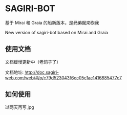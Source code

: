 # SAGIRI-BOT

基于 Mirai 和 Graia 的船新版本，~~是兄弟就来砍我~~

New version of sagiri-bot based on Mirai and Graia

## 使用文档

文档缓慢更新中（老鸽子了）

文档地址: http://doc.sagiri-web.com/web/#/p/c79d523043f6ec05c1ac1416885477c7

## 如何使用

过两天再写.jpg